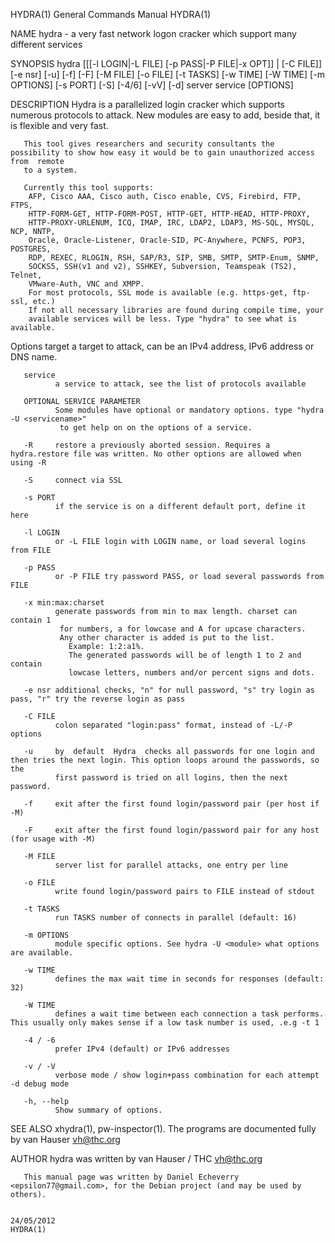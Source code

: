 HYDRA(1)                                                      General Commands Manual                                                     HYDRA(1)

NAME
       hydra - a very fast network logon cracker which support many different services

SYNOPSIS
       hydra
        [[[-l LOGIN|-L FILE] [-p PASS|-P FILE|-x OPT]] | [-C FILE]] [-e nsr]
        [-u] [-f] [-F] [-M FILE] [-o FILE] [-t TASKS] [-w TIME] [-W TIME]
        [-m OPTIONS] [-s PORT] [-S] [-4/6] [-vV] [-d]
        server service [OPTIONS]

DESCRIPTION
       Hydra is a parallelized login cracker which supports numerous protocols to attack. New modules are easy to add, beside that, it is flexible
       and very fast.

       This tool gives researchers and security consultants the possibility to show how easy it would be to gain unauthorized access  from  remote
       to a system.

       Currently this tool supports:
        AFP, Cisco AAA, Cisco auth, Cisco enable, CVS, Firebird, FTP, FTPS,
        HTTP-FORM-GET, HTTP-FORM-POST, HTTP-GET, HTTP-HEAD, HTTP-PROXY,
        HTTP-PROXY-URLENUM, ICQ, IMAP, IRC, LDAP2, LDAP3, MS-SQL, MYSQL, NCP, NNTP,
        Oracle, Oracle-Listener, Oracle-SID, PC-Anywhere, PCNFS, POP3, POSTGRES,
        RDP, REXEC, RLOGIN, RSH, SAP/R3, SIP, SMB, SMTP, SMTP-Enum, SNMP,
        SOCKS5, SSH(v1 and v2), SSHKEY, Subversion, Teamspeak (TS2), Telnet,
        VMware-Auth, VNC and XMPP.
        For most protocols, SSL mode is available (e.g. https-get, ftp-ssl, etc.)
        If not all necessary libraries are found during compile time, your
        available services will be less. Type "hydra" to see what is available.

Options
       target a target to attack, can be an IPv4 address, IPv6 address or DNS name.

       service
              a service to attack, see the list of protocols available

       OPTIONAL SERVICE PARAMETER
              Some modules have optional or mandatory options. type "hydra -U <servicename>"
               to get help on on the options of a service.

       -R     restore a previously aborted session. Requires a hydra.restore file was written. No other options are allowed when using -R

       -S     connect via SSL

       -s PORT
              if the service is on a different default port, define it here

       -l LOGIN
              or -L FILE login with LOGIN name, or load several logins from FILE

       -p PASS
              or -P FILE try password PASS, or load several passwords from FILE

       -x min:max:charset
              generate passwords from min to max length. charset can contain 1
               for numbers, a for lowcase and A for upcase characters.
               Any other character is added is put to the list.
                 Example: 1:2:a1%.
                 The generated passwords will be of length 1 to 2 and contain
                 lowcase letters, numbers and/or percent signs and dots.

       -e nsr additional checks, "n" for null password, "s" try login as pass, "r" try the reverse login as pass

       -C FILE
              colon separated "login:pass" format, instead of -L/-P options

       -u     by  default  Hydra  checks all passwords for one login and then tries the next login. This option loops around the passwords, so the
              first password is tried on all logins, then the next password.

       -f     exit after the first found login/password pair (per host if -M)

       -F     exit after the first found login/password pair for any host (for usage with -M)

       -M FILE
              server list for parallel attacks, one entry per line

       -o FILE
              write found login/password pairs to FILE instead of stdout

       -t TASKS
              run TASKS number of connects in parallel (default: 16)

       -m OPTIONS
              module specific options. See hydra -U <module> what options are available.

       -w TIME
              defines the max wait time in seconds for responses (default: 32)

       -W TIME
              defines a wait time between each connection a task performs. This usually only makes sense if a low task number is used, .e.g -t 1

       -4 / -6
              prefer IPv4 (default) or IPv6 addresses

       -v / -V
              verbose mode / show login+pass combination for each attempt -d debug mode

       -h, --help
              Show summary of options.

SEE ALSO
       xhydra(1), pw-inspector(1).
       The programs are documented fully by van Hauser <vh@thc.org>

AUTHOR
       hydra was written by van Hauser / THC <vh@thc.org>

       This manual page was written by Daniel Echeverry <epsilon77@gmail.com>, for the Debian project (and may be used by others).

                                                                    24/05/2012                                                            HYDRA(1)
